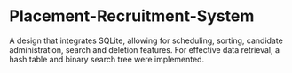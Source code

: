 # Placement-Recruitment-System
A design that integrates SQLite, allowing for scheduling, sorting, candidate administration, search and deletion features. For effective data retrieval, a hash table and binary search tree were implemented.
